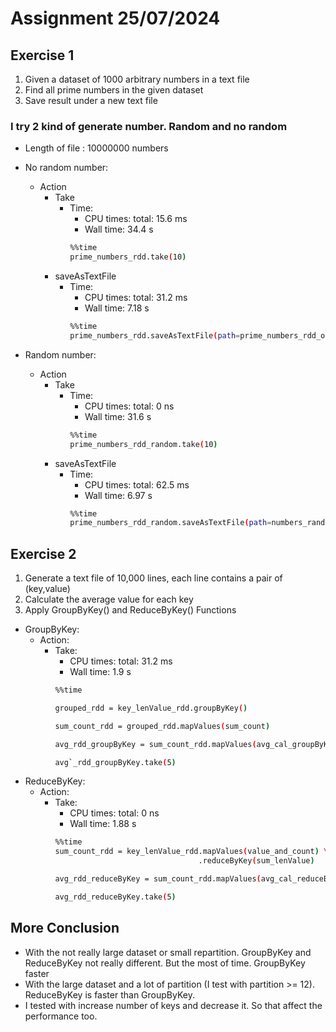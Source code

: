 # Assignment 25/07/2024

## Exercise 1
1. Given a dataset of 1000 arbitrary numbers in a text file
2. Find all prime numbers in the given dataset
3. Save result under a new text file

### I try 2 kind of generate number. Random and no random
- Length of file :  10000000 numbers

- No random number:
    - Action 
        - Take
            - Time: 
                - CPU times: total: 15.6 ms
                - Wall time: 34.4 s
                ```bash
                %%time
                prime_numbers_rdd.take(10)
                ```
        - saveAsTextFile
            - Time: 
                - CPU times: total: 31.2 ms
                - Wall time: 7.18 s
                ```bash
                %%time
                prime_numbers_rdd.saveAsTextFile(path=prime_numbers_rdd_output_path)
                ```
- Random number:
    - Action 
        - Take
            - Time: 
                - CPU times: total: 0 ns
                - Wall time: 31.6 s
                ```bash
                %%time
                prime_numbers_rdd_random.take(10)
                ```
        - saveAsTextFile
            - Time:
                - CPU times: total: 62.5 ms
                - Wall time: 6.97 s
                ```bash
                %%time
                prime_numbers_rdd_random.saveAsTextFile(path=numbers_random_rdd_output_path)
                ```

## Exercise 2
1. Generate a text file of 10,000 lines, each line contains a pair of (key,value)
2. Calculate the average value for each key
3. Apply GroupByKey() and ReduceByKey() Functions

- GroupByKey:
    - Action:
        - Take:
            - CPU times: total: 31.2 ms
            - Wall time: 1.9 s
            ```bash
            %%time

            grouped_rdd = key_lenValue_rdd.groupByKey()

            sum_count_rdd = grouped_rdd.mapValues(sum_count)

            avg_rdd_groupByKey = sum_count_rdd.mapValues(avg_cal_groupByKey)

            avg`_rdd_groupByKey.take(5)
            ```
- ReduceByKey:
    - Action:
        - Take:
            - CPU times: total: 0 ns
            - Wall time: 1.88 s
            ```bash
            %%time
            sum_count_rdd = key_lenValue_rdd.mapValues(value_and_count) \
                                            .reduceByKey(sum_lenValue)

            avg_rdd_reduceByKey = sum_count_rdd.mapValues(avg_cal_reduceByKey)

            avg_rdd_reduceByKey.take(5)
            ```

## More Conclusion
- With the not really large dataset or small repartition. GroupByKey and ReduceByKey not really different. But the most of time. GroupByKey faster
- With the large dataset and a lot of partition (I test with partition >= 12). ReduceByKey is faster than GroupByKey.
- I tested with increase number of keys and decrease it. So that affect the performance too.